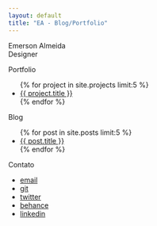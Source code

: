 ```yaml
---
layout: default
title: "EA - Blog/Portfolio"
---
```


Emerson Almeida <br>
Designer

Portfolio
<ul>
{% for project in site.projects limit:5 %}
  <li><a href="{{ project.url | relative_url }}">{{ project.title }}</a></li>
{% endfor %}
</ul>
<!-- [Ver todos](/projetos/) -->


Blog
<ul>
{% for post in site.posts limit:5 %}
  <li><a href="{{ post.url | relative_url }}">{{ post.title }}</a></li>
{% endfor %}
</ul>
<!-- [Ver todos](/blog/) -->

Contato
<ul>
   <li><a href="">email</a></li>
   <li><a href="">git</a></li>
   <li><a href="">twitter</a></li>
   <li><a href="">behance</a></li>
   <li><a href="">linkedin</a></li>
</ul>
<!-- [Ir para contato](/contato/) -->

